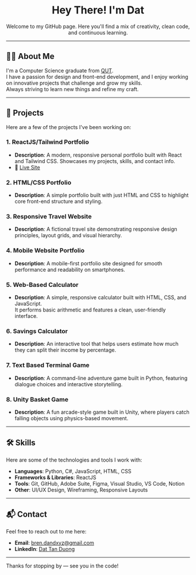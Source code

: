 <h1 align="center">Hey There! I'm Dat</h1>

<p align="center">
Welcome to my GitHub page.  
Here you'll find a mix of creativity, clean code, and continuous learning.
</p>

---

## 🧑‍💻 About Me

I'm a Computer Science graduate from [QUT](https://www.qut.edu.au/courses/bachelor-of-information-technology-computer-science).  
I have a passion for design and front-end development, and I enjoy working on innovative projects that challenge and grow my skills.  
Always striving to learn new things and refine my craft.

---

## 🚀 Projects

Here are a few of the projects I've been working on:

### 1. **ReactJS/Tailwind Portfolio**

- **Description**: A modern, responsive personal portfolio built with React and Tailwind CSS. Showcases my projects, skills, and contact info.
- 🔗 [Live Site](https://dev-duong.github.io/)

### 2. **HTML/CSS Portfolio**

- **Description**: A simple portfolio built with just HTML and CSS to highlight core front-end structure and styling.

### 3. **Responsive Travel Website**

- **Description**: A fictional travel site demonstrating responsive design principles, layout grids, and visual hierarchy.

### 4. **Mobile Website Portfolio**

- **Description**: A mobile-first portfolio site designed for smooth performance and readability on smartphones.

### 5. **Web-Based Calculator**

- **Description**: A simple, responsive calculator built with HTML, CSS, and JavaScript.  
  It performs basic arithmetic and features a clean, user-friendly interface.

### 6. **Savings Calculator**

- **Description**: An interactive tool that helps users estimate how much they can split their income by percentage.

### 7. **Text Based Terminal Game**

- **Description**: A command-line adventure game built in Python, featuring dialogue choices and interactive storytelling.

### 8. **Unity Basket Game**

- **Description**: A fun arcade-style game built in Unity, where players catch falling objects using physics-based movement.

---

## 🛠️ Skills

Here are some of the technologies and tools I work with:

- **Languages**: Python, C#, JavaScript, HTML, CSS
- **Frameworks & Libraries**: ReactJS
- **Tools**: Git, GitHub, Adobe Suite, Figma, Visual Studio, VS Code, Notion
- **Other**: UI/UX Design, Wireframing, Responsive Layouts

---

## 📬 Contact

Feel free to reach out to me here:

- **Email**: [bren.dandxyz@gmail.com](mailto:bren.dandxyz@gmail.com)
- **LinkedIn**: [Dat Tan Duong](https://www.linkedin.com/in/dat-tan-duong/)

---

Thanks for stopping by — see you in the code!
